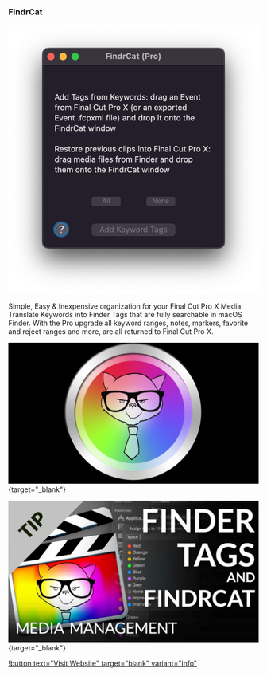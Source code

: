 ### FindrCat

![Backups for Final Cut Pro](/static/ss-findrcat.png)

Simple, Easy & Inexpensive organization for your Final Cut Pro X Media. Translate Keywords into Finder Tags that are fully searchable in macOS Finder. With the Pro upgrade all keyword ranges, notes, markers, favorite and reject ranges and more, are all returned to Final Cut Pro X.

[![](/static/yt-findrcat-01.jpg)](https://www.youtube.com/watch?v=f_njT4qmwV4){target="_blank"}

[![](/static/yt-findrcat-02.jpg)](https://www.youtube.com/watch?v=Ke0K_0dV7R8){target="_blank"}

[!button text="Visit Website" target="blank" variant="info"](https://intelligentassistance.com/findrcat.html)
